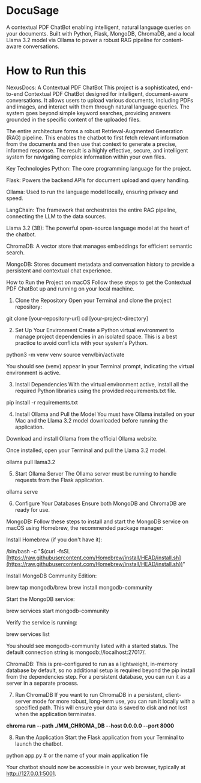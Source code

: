 # DocuSage
A contextual PDF ChatBot enabling intelligent, natural language queries on your documents. Built with Python, Flask, MongoDB, ChromaDB, and a local Llama 3.2 model via Ollama to power a robust RAG pipeline for content-aware conversations.



# How to Run this

NexusDocs: A Contextual PDF ChatBot
This project is a sophisticated, end-to-end Contextual PDF ChatBot designed for intelligent, document-aware conversations. It allows users to upload various documents, including PDFs and images, and interact with them through natural language queries. The system goes beyond simple keyword searches, providing answers grounded in the specific content of the uploaded files.

The entire architecture forms a robust Retrieval-Augmented Generation (RAG) pipeline. This enables the chatbot to first fetch relevant information from the documents and then use that context to generate a precise, informed response. The result is a highly effective, secure, and intelligent system for navigating complex information within your own files.

Key Technologies
Python: The core programming language for the project.

Flask: Powers the backend APIs for document upload and query handling.

Ollama: Used to run the language model locally, ensuring privacy and speed.

LangChain: The framework that orchestrates the entire RAG pipeline, connecting the LLM to the data sources.

Llama 3.2 (3B): The powerful open-source language model at the heart of the chatbot.

ChromaDB: A vector store that manages embeddings for efficient semantic search.

MongoDB: Stores document metadata and conversation history to provide a persistent and contextual chat experience.

How to Run the Project on macOS
Follow these steps to get the Contextual PDF ChatBot up and running on your local machine.

1. Clone the Repository
Open your Terminal and clone the project repository:

git clone [your-repository-url]
cd [your-project-directory]




2. Set Up Your Environment
Create a Python virtual environment to manage project dependencies in an isolated space. This is a best practice to avoid conflicts with your system's Python.

python3 -m venv venv
source venv/bin/activate




You should see (venv) appear in your Terminal prompt, indicating the virtual environment is active.

3. Install Dependencies
With the virtual environment active, install all the required Python libraries using the provided requirements.txt file.

pip install -r requirements.txt




4. Install Ollama and Pull the Model
You must have Ollama installed on your Mac and the Llama 3.2 model downloaded before running the application.

Download and install Ollama from the official Ollama website.

Once installed, open your Terminal and pull the Llama 3.2 model.

ollama pull llama3.2




5. Start Ollama Server
The Ollama server must be running to handle requests from the Flask application.

ollama serve




6. Configure Your Databases
Ensure both MongoDB and ChromaDB are ready for use.

MongoDB: Follow these steps to install and start the MongoDB service on macOS using Homebrew, the recommended package manager:

Install Homebrew (if you don't have it):

/bin/bash -c "$(curl -fsSL [https://raw.githubusercontent.com/Homebrew/install/HEAD/install.sh](https://raw.githubusercontent.com/Homebrew/install/HEAD/install.sh))"



Install MongoDB Community Edition:

brew tap mongodb/brew
brew install mongodb-community



Start the MongoDB service:

brew services start mongodb-community



Verify the service is running:

brew services list



You should see mongodb-community listed with a started status. The default connection string is mongodb://localhost:27017/.

ChromaDB: This is pre-configured to run as a lightweight, in-memory database by default, so no additional setup is required beyond the pip install from the dependencies step. For a persistent database, you can run it as a server in a separate process.

7. Run ChromaDB
If you want to run ChromaDB in a persistent, client-server mode for more robust, long-term use, you can run it locally with a specified path. This will ensure your data is saved to disk and not lost when the application terminates.

**chroma run --path ./MM_CHROMA_DB --host 0.0.0.0 --port 8000**

8. Run the Application
Start the Flask application from your Terminal to launch the chatbot.

python app.py  # or the name of your main application file




Your chatbot should now be accessible in your web browser, typically at http://127.0.0.1:5001.